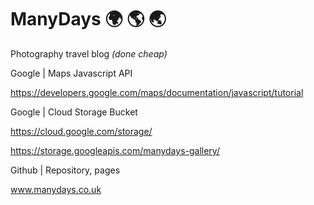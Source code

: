 # ManyDays 🌍 🌎 🌏

Photography travel blog _(done cheap)_


Google | Maps Javascript API

  https://developers.google.com/maps/documentation/javascript/tutorial
  
 
Google | Cloud Storage Bucket

  https://cloud.google.com/storage/
  
  https://storage.googleapis.com/manydays-gallery/
  

Github | Repository, pages

  www.manydays.co.uk  
